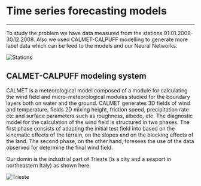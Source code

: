 # Time series forecasting models

---
To study the problem we have data measured from the stations  01.01.2008-30.12.2008. Also we used CALMET-CALPUFF modelling to generate more label data which can be feed to the models and our Neural Networks.

![Stations](https://github.com/Foroozani/Lunes_TimeSeriesForecasting/blob/main/images/stations.png)

## CALMET-CALPUFF modeling system
CALMET is a meteorological model composed of a module for calculating the wind field and micro-meteorological modules studied for the boundary layers both on water and the ground. CALMET generates 3D fields of wind and temperature, fields 2D mixing height, friction speed, precipitation rate etc and surface parameters such as roughness, albedo, etc. The diagnostic model for the calculation of the wind field is structured in two phases. The first phase consists of adapting the initial test field into based on the kinematic  effects of the terrain, on the slopes and on the blocking effects of the land.  The second phase, on the other hand, foresees the use of the data observed for determine the final wind field.

Our domin is the industrial part of Trieste (is a city and a seaport in northeastern Italy) as shown here. 

![Trieste](https://github.com/Foroozani/Lunes_TimeSeriesForecasting/blob/main/images/Domain.png)
